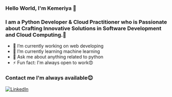 ### Hello World, I'm Kemeriya 👋

### I am a Python Developer & Cloud Practitioner who is Passionate about  Crafting Innovative Solutions in Software Development and Cloud Computing.🌠

- 🔭 I’m currently working on web developing
- 🌱 I’m currently learning machine learning
- 💬 Ask me about anything related to python
- ⚡ Fun fact: I'm always open to work😍
  
### Contact me I'm always available😊
[![LinkedIn](https://img.shields.io/badge/LinkedIn-blue?style=flat-square&logo=linkedin)](https://www.linkedin.com/in/kemeriya-major/)


